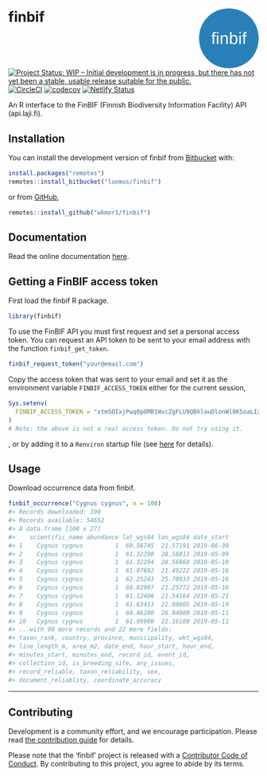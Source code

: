 
# finbif <img src="man/figures/logo.png" align="right" alt="" width="120">

[![Project Status: WIP – Initial development is in progress, but there
has not yet been a stable, usable release suitable for the
public.](https://www.repostatus.org/badges/latest/wip.svg)](https://www.repostatus.org/#wip)
[![CircleCI](https://circleci.com/bb/luomus/finbif.svg?style=shield&circle-token=0c7c2580ef1ca3246d3da8ba60064aeaf9c8eecd)](https://circleci.com/bb/luomus/finbif)
[![codecov](https://codecov.io/bb/luomus/finbif/branch/master/graph/badge.svg?token=erk5D6H4i2)](https://codecov.io/bb/luomus/finbif)
[![Netlify
Status](https://api.netlify.com/api/v1/badges/5fdd166e-0155-4992-9009-82434fefe4f4/deploy-status)](https://app.netlify.com/sites/finbif/deploys)

An R interface to the FinBIF (Finnish Biodiversity Information Facility)
API (api.laji.fi).

## Installation

You can install the development version of finbif from
[Bitbucket](https://bitbucket.org) with:

``` r
install.packages("remotes")
remotes::install_bitbucket("luomus/finbif")
```

or from [GitHub](https://github.com),

``` r
remotes::install_github("wkmor1/finbif")
```

## Documentation

Read the online documentation [here](https://finbif.netlify.com).

## Getting a FinBIF access token

First load the finbif R package.

``` r
library(finbif)
```

To use the FinBIF API you must first request and set a personal access
token. You can request an API token to be sent to your email address
with the function `finbif_get_token`.

``` r
finbif_request_token("your@email.com")
```

Copy the access token that was sent to your email and set it as the
environment variable `FINBIF_ACCESS_TOKEN` either for the current
session,

``` r
Sys.setenv(
  FINBIF_ACCESS_TOKEN = "xtmSOIxjPwq0pOMB1WvcZgFLU9QBklauOlonWl8K5oaLIx8RniJLrvcJU4v9H7Et"
)
# Note: the above is not a real access token. Do not try using it.
```

, or by adding it to a `Renviron` startup file (see
[here](https://rviews.rstudio.com/2017/04/19/r-for-enterprise-understanding-r-s-startup/)
for details).

## Usage

Download occurrence data from finbif.

``` r
finbif_occurrence("Cygnus cygnus", n = 100)
#> Records downloaded: 100
#> Records available: 54652
#> A data.frame [100 x 27]
#>    scientific_name abundance lat_wgs84 lon_wgs84 date_start
#> 1    Cygnus cygnus         1  60.56745  21.57191 2019-06-30
#> 2    Cygnus cygnus         1  61.32290  28.56811 2019-05-09
#> 3    Cygnus cygnus         1  61.32294  28.56868 2019-05-10
#> 4    Cygnus cygnus         1  61.07692  21.49222 2019-05-16
#> 5    Cygnus cygnus         1  62.25243  25.70933 2019-05-16
#> 6    Cygnus cygnus         1  60.83907  21.25772 2019-05-16
#> 7    Cygnus cygnus         1  61.12486  21.54164 2019-05-21
#> 8    Cygnus cygnus         1  61.63413  22.90005 2019-05-19
#> 9    Cygnus cygnus         1  60.46200  26.94900 2019-05-11
#> 10   Cygnus cygnus         1  61.99900  22.16100 2019-05-11
#> ...with 90 more records and 22 more fields:
#> taxon_rank, country, province, municipality, wkt_wgs84,
#> line_length_m, area_m2, date_end, hour_start, hour_end,
#> minutes_start, minutes_end, record_id, event_id,
#> collection_id, is_breeding_site, any_issues,
#> record_reliable, taxon_reliability, sex,
#> document_reliablity, coordinate_accuracy
```

-----

## Contributing

Development is a community effort, and we encourage participation.
Please read [the contribution guide](CONTRIBUTING.md) for details.

Please note that the ‘finbif’ project is released with a [Contributor
Code of Conduct](CODE_OF_CONDUCT.md). By contributing to this project,
you agree to abide by its terms.
